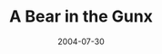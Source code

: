 ---
_schema: default
title: A Bear in the Gunx
link: https://www.geocaching.com/geocache/GCGY85
owner: Team Lunchmeat Fiasco!
date: 2004-07-30
log_type: Didn't find it
display_coords: N 41° 44.123' W 074° 11.086'
latitude: '41.735383'
longitude: '-74.184766'
first_stage: false
bogus: false
zhanna_log:  >-
  Hi, TeamLF!!


  I was so excited when, during a bike ride on Thursday, Rich mentioned that he was interested in visiting the 'Gunks today. The first and only time I visited in the past was almost two years ago, when he and I hiked to Getrude's Nose and, calling ourselves “Team Recoverers of Lost Caches” found **Fraggle Rock**, which had been presumed missing.


  Our trip began early in the morning. Along the way we stopped for two rest-area geocaches **Where Are You From Heading East** and **Weary Traveler**, finding only one of them. Due to the negligence of our navigator, we also did _not_ find the [bakery](https://www.ilovethebakery.com/) where we'd eaten our breakfast and purchased trail snacks last time. 🤭 We ended up taking another route into town, which I personally thought was more scenic and adventuresome than the Thruway. 😛 (But I'm still sorry we missed out on the baked goods.)


  A short smooth drive through this beautiful wilderness brought us right to the center, which we decided we'd visit after finding the cache. Once near the coordinates, I had some trouble finding the right spot. Rich found the cache pretty easily, though, and after stumbling around a bit and walking through cobwebs, I spied it too. I left a pin and took a little pearly pink frog, and we were happy to find a convenient place to sit and rest while signing the logbook. We took a leisurely walk back along the little trails to the visitors center, which neither of us had visited before. I spent so long studying the model of the ridge—geology fascinates me but I don't know enough about it—that I missed out on some of the other exhibits in the center. I'll have to make a special stop next time to view them. Our next activity after geocaching was to recover the benchmark right across the road from the entrance to the visitors center. We then spent the rest of our day riding the carriage roads around the Preserve, and then hiking the remaining distance toward the bizarre and spectacular Mountain House. We ate our lunch of cold pizza in a little wooden gazebo overlooking the lake, and on our way back to our bikes we explored the challenging (especially when wet and slippery!) Labyrinth trail, which I loved. The perfect day was made complete by supper at the Gilded Otter and a simple cache hunt on the way home.


  What a beautiful place this is!!! As Rich remarked toward the end of the afternoon, it's like visiting another planet even though it's only a two-hour drive from home. The lush forests and winding trails and awesome rock formations are like nothing we have near Scranton. We've already planned some activities for our next two or three visits here! Thanks for a “bear-y” well done cache and a memorable part of our day full of adventures.


  Zhanna
rich_log:  >-
  Howdy, TLF!


  We are spending the day in the 'Gunks for a variety of exciting adventures—caching, benchmark hunting, mountain biking, sightseeing, and just some general poking around and exploring. I've been to this absolutely enchanting region quite a few times in the past and I consider it one of my most favorite places on the planet. But it's been almost two years since my last visit here, and it's my first time at the visitors center. I really enjoyed all of the exhibits, especially the scale model of the spectacular Shawangunk escarpment. We found the cache around 10:50am after a few minutes of searching. It was tucked well into its hiding place and everything was in good condition. I took the little green frog, and left one of my cyclist's key-“chains” and a Geo-logo magnet. Then I signed the logbook and we took a few photos. Before leaving the parking lot we did a full recovery of the benchmark “X 255” that's located along the highway across from the entrance. I'm surprised that no one has logged this one yet. Afterwards we continued up to the Trapps parking lot, got on our bikes and worked our way along the carriage paths on the Mohonk Preserve to the lake and the intricate Guest House.


  Thanks for the fine and very memorable cache hunt.


  ~Rich in NEPA~
post_id: 850
image_gallery_zh: gallery2
image_gallery_r: gallery3
---